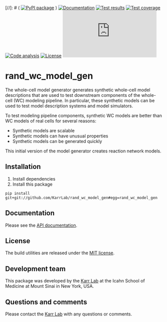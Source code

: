 [//]: # ( [![PyPI package](https://img.shields.io/pypi/v/rand_wc_model_gen.svg)](https://pypi.python.org/pypi/rand_wc_model_gen) )
[![Documentation](https://readthedocs.org/projects/rand_wc_model_gen/badge/?version=latest)](http://docs.karrlab.org/rand_wc_model_gen)
[![Test results](https://circleci.com/gh/KarrLab/rand_wc_model_gen.svg?style=shield)](https://circleci.com/gh/KarrLab/rand_wc_model_gen)
[![Test coverage](https://coveralls.io/repos/github/KarrLab/rand_wc_model_gen/badge.svg)](https://coveralls.io/github/KarrLab/rand_wc_model_gen)
[![Code analysis](https://api.codeclimate.com/v1/badges/a9d32ece26a8d3c363e0/maintainability)](https://codeclimate.com/github/KarrLab/rand_wc_model_gen)
[![License](https://img.shields.io/github/license/KarrLab/rand_wc_model_gen.svg)](LICENSE)
![Analytics](https://ga-beacon.appspot.com/UA-86759801-1/rand_wc_model_gen/README.md?pixel)

# rand_wc_model_gen

The whole-cell model generator generates synthetic whole-cell model descriptions that are used to test downstream components of the whole-cell (WC) modeling pipeline. In particular, these synthetic models can be used to test model description systems and model simulators.

To test modeling pipeline components, synthetic WC models are better than WC models of real cells for several reasons:

* Synthetic models are scalable
* Synthetic models can have unusual properties
* Synthetic models can be generated quickly

This initial version of the model generator creates reaction network models.

## Installation
1. Install dependencies
2. Install this package 
  ```
  pip install git+git://github.com/KarrLab/rand_wc_model_gen#egg=rand_wc_model_gen
  ```

## Documentation
Please see the [API documentation](http://docs.karrlab.org/rand_wc_model_gen).

## License
The build utilities are released under the [MIT license](LICENSE).

## Development team
This package was developed by the [Karr Lab](http://www.karrlab.org) at the Icahn School of Medicine at Mount Sinai in New York, USA.

## Questions and comments
Please contact the [Karr Lab](http://www.karrlab.org) with any questions or comments.